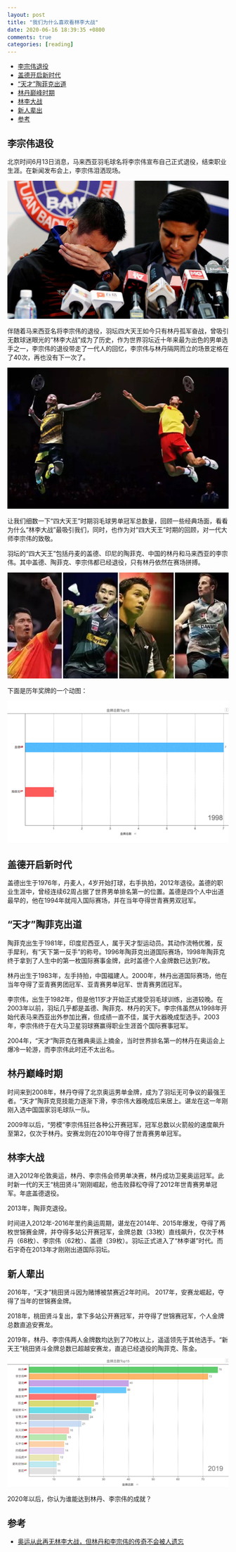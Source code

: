 ```yaml
---
layout: post
title: "我们为什么喜欢看林李大战"
date: 2020-06-16 18:39:35 +0800
comments: true
categories: [reading]
---
```


<!-- more -->


<!-- TOC -->

- [李宗伟退役](#李宗伟退役)
- [盖德开启新时代](#盖德开启新时代)
- [“天才”陶菲克出道](#天才陶菲克出道)
- [林丹巅峰时期](#林丹巅峰时期)
- [林李大战](#林李大战)
- [新人辈出](#新人辈出)
- [参考](#参考)

<!-- /TOC -->

<a id="markdown-李宗伟退役" name="李宗伟退役"></a>

## 李宗伟退役

北京时间6月13日消息，马来西亚羽毛球名将李宗伟宣布自己正式退役，结束职业生涯。在新闻发布会上，李宗伟泪洒现场。

![李宗伟退役泪洒发布会现场](/images/李宗伟退役泪洒发布会现场.jpg)

伴随着马来西亚名将李宗伟的退役，羽坛四大天王如今只有林丹孤军奋战，曾吸引无数球迷眼光的“林李大战”成为了历史，作为世界羽坛近十年来最为出色的男单选手之一，李宗伟的退役带走了一代人的回忆，李宗伟与林丹隔网而立的场景定格在了40次，再也没有下一次了。

![林李大战](/images/林李大战.jpg)


让我们细数一下“四大天王”时期羽毛球男单冠军总数量，回顾一些经典场面，看看为什么“林李大战”最吸引我们，同时，也作为对“四大天王”时期的回顾，对一代大师李宗伟的致敬。



羽坛的“四大天王”包括丹麦的盖德、印尼的陶菲克、中国的林丹和马来西亚的李宗伟。其中盖德、陶菲克、李宗伟都已经退役，只有林丹依然在赛场拼搏。

![羽毛球四大天王](/images/羽毛球四大天王.jpg)

下面是历年奖牌的一个动图：

![羽毛球金牌总数](/images/羽毛球金牌总数.gif)

<a id="markdown-盖德开启新时代" name="盖德开启新时代"></a>

## 盖德开启新时代

盖德出生于1976年，丹麦人，4岁开始打球，右手执拍，2012年退役。盖德的职业生涯中，曾经连续62周占据了世界男单排名第一的位置。盖德是四个人中出道最早的，他在1994年就闯入国际赛场，并在当年夺得世青赛男双冠军。

<a id="markdown-天才陶菲克出道" name="天才陶菲克出道"></a>

## “天才”陶菲克出道

陶菲克出生于1981年，印度尼西亚人，属于天才型运动员。其动作流畅优雅，反手犀利，有“天下第一反手”的称号。1996年陶菲克出道国际赛场，1998年陶菲克终于拿到了人生中的第一枚国际赛事金牌，此时盖德个人金牌数已达到7枚。

林丹出生于1983年，左手持拍，中国福建人。2000年，林丹出道国际赛场，他在当年夺得了亚青赛男团冠军、亚青赛男单冠军、世青赛男团冠军。

李宗伟，出生于1982年，但是他11岁才开始正式接受羽毛球训练，出道较晚。在2003年以前，羽坛几乎都是盖德、陶菲克、林丹的天下。李宗伟虽然从1998年开始代表马来西亚出外参加比赛，但成绩一直不佳，属于大器晚成型选手。2003年，李宗伟终于在大马卫星羽球赛赢得职业生涯首个国际赛事冠军。

2004年，“天才”陶菲克在雅典奥运上摘金，当时世界排名第一的林丹在奥运会上爆冷一轮游，而李宗伟此时还不太出名。

<a id="markdown-林丹巅峰时期" name="林丹巅峰时期"></a>

## 林丹巅峰时期

时间来到2008年，林丹夺得了北京奥运男单金牌，成为了羽坛无可争议的最强王者。“天才”陶菲克竞技能力逐渐下滑，李宗伟大器晚成后来居上。谌龙在这一年刚刚入选中国国家羽毛球队一队。

2009年以后，“劳模”李宗伟狂拦各种公开赛冠军，冠军总数以火箭般的速度飙升至第2，仅次于林丹。安赛龙则在2010年夺得了世青赛男单冠军。

<a id="markdown-林李大战" name="林李大战"></a>

## 林李大战

进入2012年伦敦奥运，林丹、李宗伟会师男单决赛，林丹成功卫冕奥运冠军。此时新一代的天王“桃田贤斗”刚刚崛起，他击败薛松夺得了2012年世青赛男单冠军。年底盖德退役。

2013年，陶菲克退役。

时间进入2012年-2016年里约奥运周期，谌龙在2014年、2015年爆发，夺得了两枚世锦赛金牌，并夺得多站公开赛冠军，金牌总数（33枚）直线飙升，仅次于林丹（68枚）、李宗伟（62枚）、盖德（39枚）。羽坛正式进入了“林李谌”时代。而石宇奇在2013年才刚刚出道国际羽坛。

<a id="markdown-新人辈出" name="新人辈出"></a>

## 新人辈出

2016年，“天才”桃田贤斗因为赌博被禁赛近2年时间。
2017年，安赛龙崛起，夺得了当年的世锦赛金牌。

2018年，桃田贤斗复出，拿下多站公开赛冠军，并夺得了世锦赛冠军，个人金牌总数直追安赛龙。

2019年，林丹、李宗伟两人金牌数均达到了70枚以上，遥遥领先于其他选手。“新天王”桃田贤斗金牌总数已超越安赛龙，直追已经退役的陶菲克、陈金。

![羽毛球金牌总数2019](/images/羽毛球金牌总数2019.jpg)

2020年以后，你认为谁能达到林丹、李宗伟的成就？

<a id="markdown-参考" name="参考"></a>

## 参考
* [奥运从此再无林李大战，但林丹和李宗伟的传奇不会被人遗忘](http://k.sina.com.cn/article_6450201194_18076426a00100828l.html)